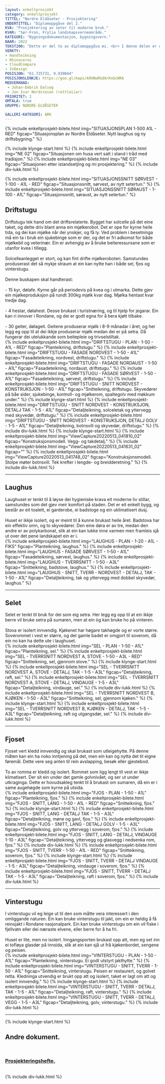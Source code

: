 ```yaml
---
layout: enkeltprosjekt
category: enkeltprosjekt
TITTEL: "Nordre Eldåseter - Prosjektering"
UNDERTITTEL: "Diplomoppgåve del 2."
KVA: "Prosjektering av seter til moderne bruk."
KVAR: "Sør-Fron, Frylia landskapsverneområde."
KATEGORI: "Bygningsdokumentasjon, bygningsvern."
NAAR: 2022
TEKST200: "Dette er del to av diplomoppgåva mi. <br> I denne delen er det gjort ein moglegheitsstudie for plassen Nordre Eldåseter, der konklusjonen er at plassen burde brukast som seter, slik han har vore før. I tillegg skal eit av bygga brukast som jakthytte og eit anna brukast som utleigehytte eller til turisme, då husa ikkje lot seg nytte i drifta. <br> <br> For å kunne bruke plassen som ei seter i moderne tid må ein setje opp nye produksjonsbygningar. Eg har satt opp eit sommarfjos med mjølkerobot som er drive av solceller, og overskotet frå denne energien mogleggjer eit litt høgare komfortnivå for dei som bur der om somaren. <br> <br> Prosjektet inneheld òg ei badstove - ein luksus ein burde tillate seg om ein uansett skal oppfylle moderne reinslegheitskrav. Dette bygget tettar ein romlekasje i setertunet, og gjev moglegheita til å ha toalett, badstove og utedusj operativ heile året. Alle bygningane kan brukast heile året, om ein ynskjer det. <br> <br> Alle husa vert satt i stand, og kritiske manglar og problem vert teke hand om. Eg har halde meg til gamle teknikkar for å ta vare på kulturarven og handverket. Nokre plassar har eg brote med dette, til dømes med isolasjon og vindsperre."
VERKTY:
- Handteikning
- Rhinoceros
- CloudCompare
- InDesign
POSISJON: "61.725731, 9.939044"
POSISJONSLENKJE: https://goo.gl/maps/A9UNwRGdArKnQcWRA
MEDVERKNAD: 
 - Johan-Embrik Dalseg
 - Jon Ivar Nordsteien (rettleiiar)
PRIORITET: 2
OMTALA: true
GRUPPE: NORDRE-ELDÅSETER

GALLERI-KATEGORI: ARK
---
```

{% include enkeltprosjekt-bilete.html   img="SITUASJONSPLAN 1-500 A1L - RED"    figcap="Situasjonsplan av Nordre Eldåseter. Nytt laughus og ny driftsbygning." %}

{% include klynge-start.html %}
    {% include enkeltprosjekt-bilete.html   img="NE 02" figcap="Situasjonen om husa vert satt i stand i tråd med tradisjon." %}
    {% include enkeltprosjekt-bilete.html   img="NE 03" figcap="Situasjonen etter istandsetjing og mi prosjektering." %}
{% include div-lukk.html %}

{% include enkeltprosjekt-bilete.html   img="SITUASJONSSNITT SØRVEST - 1-100 - A1L - RED"   figcap="Situasjonssnitt, sørvest, av nytt setertun." %}
{% include enkeltprosjekt-bilete.html   img="SITUASJONSSNITT SØRAUST - 1-100 - A1L"   figcap="Situasjonssnitt, søraust, av nytt setertun." %}


<div class="enkeltprosjekt-informasjon">
    <h2 class="enkeltprosjekt-underunderoverskrift">Driftstugu</h2>
    Driftstugu tek hand om det driftsrelaterte. Bygget har solcelle på det eine taket, og dette driv blant anna ein mjølkerobot. Det er ope for kyrne heile tida, og dei kan mjølke når dei ynskjer, og få ly. Ved problem i besetninga må ein ta i bruk ein sjukebinge som er der, og det er fri adkomst for både mjølkebil og veterinær. Ein er avhengig av å bruke beiteressursane som er utanfor kvea i tillegg. 
    <br><br>
    Solcelleanlegget er stort, og kan fint drifte mjølkeroboten. Samstundes produserast det så mykje straum at ein kan nytte han i både sel, fjos og vinterstugu.
    <br><br>
    Denne buskapen skal handterast:
    <br><br>
    - 15 kyr, dølafe. Kyrne går på periodevis på kvea og i utmarka. Dette gjev ein mjølkeproduksjon på rundt 300kg mjølk kvar dag. Mjølka hentast kvar tredje dag.<br><br>
    - 4 hestar, dølahest. Desse brukast i turistnæring, og til hjelp for jegarar. Ein kan ri innover i Rondane, og dei er godt egna for å bera kjøtt tilbake.<br><br>
    - 30 geiter, dølageit. Geitene produserar mjølk i 8-9 månadar i året, og her legg eg opp til at dei ikkje produserar mjølk medan dei er på setra. Då fungerar dei utelukkande som beitepleie og trivselstiltak.
</div>
{% include enkeltprosjekt-bilete.html   img="DRIFTSTUGU - PLAN - 1-50 - A1L - RED"  figcap="Planteikning, driftstugu." %}
{% include enkeltprosjekt-bilete.html   img="DRIFTSTUGU - FASADE NORDVEST - 1-50 - A1L"  figcap="Fasadeteikning, nordvest, driftstugu." %}
{% include enkeltprosjekt-bilete.html   img="DRIFTSTUGU - FASADE NORDAUST - 1-50 - A1L"  figcap="Fasadeteikning, nordaust, driftstugu." %}
{% include enkeltprosjekt-bilete.html   img="DRIFTSTUGU - FASADE SØRVEST - 1-50 - A1L"  figcap="Fasadeteikning, sørvest, driftstugu." %}
{% include enkeltprosjekt-bilete.html   img="DRIFTSTUGU - SNITT NORDVEST - KONSTRUKSJON - 1-50 - A1L"  figcap="Snitteikning, driftstugu. Skyvedører på båe sider, sjukebinge, kontroll- og mjølkerom, spaltegolv med møkkum under." %}
{% include klynge-start.html %}
    {% include enkeltprosjekt-bilete.html   img="DRIFTSTUGU - SNITT NORDVEST - KONSTRUKSJON, DETALJ TAK - 1-5 - A1L" figcap="Detaljteikning, solceletak og yttervegg med skyvedør, driftstugu." %}
    {% include enkeltprosjekt-bilete.html   img="DRIFTSTUGU - SNITT NORDVEST - KONSTRUKSJON, DETALJ GOLV - 1-5 - A1L" figcap="Detaljteikning, botnsvill og skyvedør, driftstugu." %}
{% include div-lukk.html %}
{% include klynge-start.html %}
    {% include enkeltprosjekt-bilete.html   img="ViewCapture20220513_041810_02" figcap="Konstruksjonsmodell. Vegg- og takdetalj." %}
    {% include enkeltprosjekt-bilete.html   img="ViewCapture20220513_041631_02" figcap="" %}
    {% include enkeltprosjekt-bilete.html   img="ViewCapture20220513_041748_02" figcap="Konstruksjonsmodell. Stolpe møter botnsvill. Tek krefter i lengde- og breidderetning." %}
{% include div-lukk.html %}


<hr>

<div class="enkeltprosjekt-informasjon">
    <h2 class="enkeltprosjekt-underunderoverskrift">Laughus</h2>
    Laughuset er tenkt til å løyse dei hygieniske krava eit moderne liv stillar, samstundes som det gjev meir komfort på staden. Det er eit enkelt bygg, og består av eit toalett, ei garderobe, ei badstoge og ein uklimatisert dusj.
    <br><br>
    Huset er ikkje isolert, og er meint til å kunne brukast heile året. Badstova har ein effektiv omn, og to skyvedører. Den eine døra er av tre, medan den andre er av polykarbonat, slik at ein kan lukke inne varmen men framleis sjå ut over det pene landskapet ein er i.
</div>
{% include enkeltprosjekt-bilete.html   img="LAUGHUS - PLAN - 1-20 - A1L - FIKS"  figcap="Planteikning, laughus." %}
{% include enkeltprosjekt-bilete.html   img="LAUGHUS - FASADE SØRVEST - 1-50 - A1L"  figcap="Fasadeteikning, sørvest, laughus." %}
{% include enkeltprosjekt-bilete.html   img="LAUGHUS - TVERRSNITT - 1-50 - A3L"  figcap="Snitteikning, badstove, laughus." %}
{% include enkeltprosjekt-bilete.html   img="LAUGHUS - SNITT, TVERR - NORDVEST - DETALJ, TAK - 1-50 - A1L"  figcap="Detaljteikning, tak og yttervegg med dobbel skyvedør, laughus." %}


<hr>

<div class="enkeltprosjekt-informasjon">
    <h2 class="enkeltprosjekt-underunderoverskrift">Selet</h2>
    Selet er tenkt til bruk for dei som eig setra. Her legg eg opp til at ein ikkje berre vil bruke setra på sumaren, men at ein òg kan bruke ho på vinteren.
    <br><br>
    Stova er isolert innvendig. Kjøkenet har høgare takhøgde og er vorte større. Soverommet i vest er større, og det gamle badet er omgjort til soverom, då ein no kan ha dette ute i laughuset.
</div>
{% include enkeltprosjekt-bilete.html   img="SEL - PLAN - 1-50 - A1L"  figcap="Planteikning, sel." %}
{% include enkeltprosjekt-bilete.html   img="SEL - TVERRSNITT NORDVEST A, STOVE - 1-50 - A3L - RED"  figcap="Snitteikning, sel, gjennom stove." %}
{% include klynge-start.html %}
    {% include enkeltprosjekt-bilete.html   img="SEL - TVERRSNITT NORDVEST A, STOVE - DETALJ, TAK - 1-5 - A3L"  figcap="Detaljteikning, raft, sel." %}
    {% include enkeltprosjekt-bilete.html   img="SEL - TVERRSNITT NORDVEST A, STOVE - DETALJ, VINDAUGE - 1-5 - A3L"  figcap="Detaljteikning, vindauge, sel." %}
{% include div-lukk.html %}
{% include enkeltprosjekt-bilete.html   img="SEL - TVERRSNITT NORDVEST B, KJØKEN - 1-50 - A3L"  figcap="Snitteikning, sel, gjennom kjøken." %}
{% include klynge-start.html %}
    {% include enkeltprosjekt-bilete.html   img="SEL - TVERRSNITT NORDVEST B, KJØKEN - DETALJ, TAK - 1-5 - A3L"  figcap="Detaljteikning, raft og utgangsdør, sel." %}
{% include div-lukk.html %}


<hr>

<div class="enkeltprosjekt-informasjon">
    <h2 class="enkeltprosjekt-underunderoverskrift">Fjoset</h2>
    Fjoset vert kledd innvendig og skal brukast som utleigehytte. På denne måten kan ein ha noko inntjening på det, men ein kan òg nytta det til eigne føremål. Dette vere seg anten til rein avslapping, besøk eller gjestebod.
    <br><br>
    To av romma er kledd og isolert. Rommet som ligg lengt til vest er ikkje klimatisert. Der sit ein under det gamle golvnivået, og ser ut under utkraginga. Dette er hovudsakleg tenkt til å brukast om sumaren, då ein er i same augehøgde som kyrne på utsida.
</div>
{% include enkeltprosjekt-bilete.html   img="FJOS - PLAN - 1-50 - A1L"  figcap="Planteikning, fjos." %}
{% include enkeltprosjekt-bilete.html   img="FJOS - SNITT, LANG - 1-50 - A1L - RED"  figcap="Snitteikning, fjos." %}
{% include klynge-start.html %}
    {% include enkeltprosjekt-bilete.html   img="FJOS - SNITT, LANG - DETALJ TAK - 1-5 - A3L"  figcap="Detaljteikning, møne og gavl, fjos." %}
    {% include enkeltprosjekt-bilete.html   img="FJOS - SNITT, LANG - DETALJ GOLV - 1-5 - A3L"  figcap="Detaljteikning, golv og yttervegg i soverom, fjos." %}
    {% include enkeltprosjekt-bilete.html   img="FJOS - SNITT, LANG - DETALJ, VINDAUGE 1-10 - A3L"  figcap="Detaljteikning, yttervegg og glasvegg i nedsenka rom, fjos." %}
{% include div-lukk.html %}
{% include enkeltprosjekt-bilete.html   img="FJOS - SNITT, TVERR - 1-50 - A1L - RED"  figcap="Snitteikning, soverom, fjos." %}
{% include klynge-start.html %}
    {% include enkeltprosjekt-bilete.html   img="FJOS - SNITT, TVERR - DETALJ VINDAUGE - 1-5 - A3L"  figcap="Detaljteikning, vindauge i soverom, fjos." %}
    {% include enkeltprosjekt-bilete.html   img="FJOS - SNITT, TVERR - DETALJ TAK - 1-5 - A3L"  figcap="Detaljteikning, raft i soverom, fjos." %}
{% include div-lukk.html %}


<hr>

<div class="enkeltprosjekt-informasjon">
    <h2 class="enkeltprosjekt-underunderoverskrift">Vinterstugu</h2>
    I vinterstugu vil eg leige ut til den som måtte vera interessert i den omliggande naturen. Ein kan bruke vinterstugu til jakt, om ein er heldig å få reinsjakt i Rondane nasjonalpark. Ein kan bruke vinterstugu om ein vil fiske i fjellvatn eller dei næraste elvene, eller berre for å ha fri.
    <br><br>
    Huset er lite, men no isolert. Inngangsporten brukast opp att, men eg set inn ei tofløya glasdør på innsida, slik at ein kan sjå ut frå kjøkenbordet, sengene og peisen.
</div>
{% include enkeltprosjekt-bilete.html   img="VINTERSTUGU - PLAN - 1-50 - A1L"  figcap="Planteikning, vinterstugu. Ei godt utstyrt jakthytte." %}
{% include enkeltprosjekt-bilete.html   img="VINTERSTUGU - SNITT, TVERR - 1-50 - A1L"  figcap="Snitteikning, vinterstugu. Peisen er restaurert, og golvet retta. Kledninga utvendig er brukt opp att og isolert, taket er lagt om att og isolert innvendig." %}
{% include klynge-start.html %}
    {% include enkeltprosjekt-bilete.html   img="VINTERSTUGU - SNITT, TVERR - DETALJ, TAK - 1-5 - A1L"  figcap="Detaljteikning, raft, vinterstugu." %}
    {% include enkeltprosjekt-bilete.html   img="VINTERSTUGU - SNITT, TVERR - DETALJ, VEGG - 1-5 - A3L"  figcap="Detaljteikning, golv, vinterstugu." %}
{% include div-lukk.html %}

<hr>


{% include klynge-start.html %}
<section class="om-meg-dokument">
    <h2 class="brødtekst-underoverskrift">Andre dokument.</h2>
    <h3 style="padding: 2rem 0 1rem 0;">
        <a href="{{ '/assets/vedlegg/NORDRE ELDÅSETER - HEFTE - PROSJEKT - A3P - OPPSLAG.pdf' | relative_url }}">Prosjekteringshefte.</a>
    </h3>
</section>
{% include div-lukk.html %}
